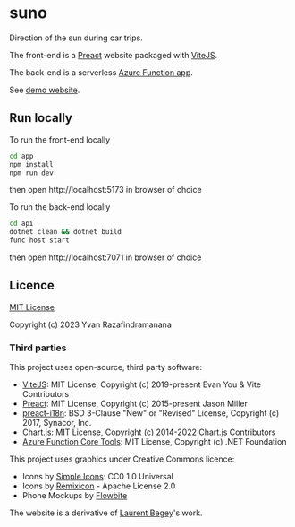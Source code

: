 # suno
Direction of the sun during car trips.

The front-end is a [Preact](https://preactjs.com/) website packaged with [ViteJS](https://vitejs.dev/).

The back-end is a serverless [Azure Function app](https://docs.microsoft.com/en-us/azure/azure-functions/).

See [demo website](https://app.directionsoleil.fr/).

## Run locally

To run the front-end locally

```bash
cd app
npm install
npm run dev
```

then open http://localhost:5173 in browser of choice

To run the back-end locally

```bash
cd api
dotnet clean && dotnet build
func host start
```

then open http://localhost:7071 in browser of choice

## Licence

[MIT License](https://choosealicense.com/licenses/mit/)

Copyright (c) 2023 Yvan Razafindramanana

### Third parties

This project uses open-source, third party software:

- [ViteJS](https://github.com/vitejs/vite): MIT License, Copyright (c) 2019-present Evan You & Vite Contributors
- [Preact](https://preactjs.com/): MIT License, Copyright (c) 2015-present Jason Miller
- [preact-i18n](https://github.com/synacor/preact-i18n): BSD 3-Clause "New" or "Revised" License, Copyright (c) 2017, Synacor, Inc.
- [Chart.js](https://www.chartjs.org/): MIT License, Copyright (c) 2014-2022 Chart.js Contributors
- [Azure Function Core Tools](https://github.com/Azure/azure-functions-core-tools): MIT License, Copyright (c) .NET Foundation

This project uses graphics under Creative Commons licence:

- Icons by [Simple Icons](https://github.com/simple-icons/simple-icons): CC0 1.0 Universal
- Icons by [Remixicon](https://remixicon.com/) - Apache License 2.0
- Phone Mockups by [Flowbite](https://flowbite.com/docs/components/device-mockups/)

The website is a derivative of [Laurent Begey](https://github.com/lbegey/tw-app-tpl/)'s work.

